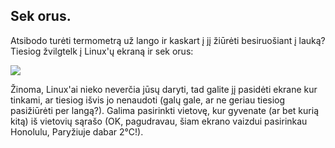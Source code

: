 <?php require("../../entete.php"); ?> <?php require("../../base.php"); ?>

<div id="corps">

<h2>Sek orus.</h2>

<p>Atsibodo tur&#279;ti termometr&#261; u&#382; lango ir kaskart &#303; j&#303; &#382;i&#363;r&#279;ti besiruo&#353;iant &#303; lauk&#261;? Tiesiog &#382;vilgtelk &#303; Linux'&#371; ekran&#261; ir sek orus:</p>

<img src="Images/weather.png" />

<p>&#381;inoma, Linux'ai nieko never&#269;ia j&#363;s&#371; daryti, tad galite j&#303; pasid&#279;ti ekrane kur tinkami, ar tiesiog i&#353;vis jo nenaudoti (gal&#371; gale, ar ne geriau tiesiog pasi&#382;i&#363;r&#279;ti per lang&#261;?). Galima pasirinkti vietov&#281;, kur gyvenate (ar bet kuri&#261; kit&#261;) i&#353; vietovi&#371; s&#261;ra&#353;o (OK, pagudravau, &#353;iam ekrano vaizdui pasirinkau Honolulu, Pary&#382;iuje dabar 2&#176;C!).</p>

</div>


